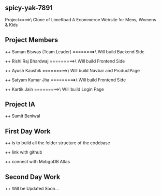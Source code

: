 ## spicy-yak-7891
  Project====>\ Clone of LimeRoad
                A Ecommerce Website for Mens, Womens & Kids

## Project Members
  ++ Suman Biswas (Team Leader)
                            ========>\ Will build Backend Side

  ++ Rishi Raj Bhardwaj
                            =========>\ Will build Frontend Side


  ++ Ayush Kaushik
                            =========>\ Will build Navbar and ProductPage


  ++ Satyam Kumar Jha
                            =========>\ Will build Frontend Side


  ++ Kartik Jain
                            =========>\ Will build Login Page

## Project IA
  ++ Sumit Beniwal

## First Day Work

  ++ is to build all the folder structure of the codebase

  ++ link with github
  
  ++ connect with MobgoDB Atlas


## Second Day Work

  ++ Will be Updated Soon...